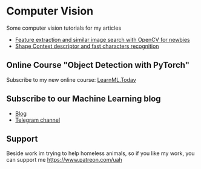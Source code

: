 # Computer Vision
Some computer vision tutorials for my articles

- [Feature extraction and similar image search with OpenCV for newbies](https://medium.com/machine-learning-world/feature-extraction-and-similar-image-search-with-opencv-for-newbies-3c59796bf774)
- [Shape Context descriptor and fast characters recognition](https://medium.com/machine-learning-world/shape-context-descriptor-and-fast-characters-recognition-c031eac726f9)

## Online Course "Object Detection with PyTorch"
Subscribe to my new online course: [LearnML.Today](http://learnml.today/)

## Subscribe to our Machine Learning blog
- [Blog](https://medium.com/machine-learning-world)
- [Telegram channel](https://t.me/ml_world)

## Support 

Beside work im trying to help homeless animals, so if you like my work, you can support me
https://www.patreon.com/uah
